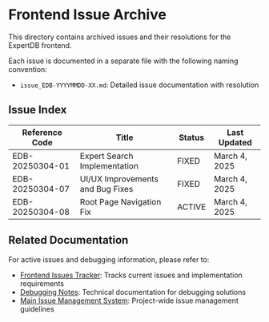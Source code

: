 # Frontend Issue Archive

This directory contains archived issues and their resolutions for the ExpertDB frontend.

Each issue is documented in a separate file with the following naming convention:
- `issue_EDB-YYYYMMDD-XX.md`: Detailed issue documentation with resolution

## Issue Index

| Reference Code | Title | Status | Last Updated |
|---------------|-------|--------|--------------|
| EDB-20250304-01 | Expert Search Implementation | FIXED | March 4, 2025 |
| EDB-20250304-07 | UI/UX Improvements and Bug Fixes | FIXED | March 4, 2025 |
| EDB-20250304-08 | Root Page Navigation Fix | ACTIVE | March 4, 2025 |

## Related Documentation

For active issues and debugging information, please refer to:
- [Frontend Issues Tracker](../issues.md): Tracks current issues and implementation requirements
- [Debugging Notes](../debugging_notes.md): Technical documentation for debugging solutions
- [Main Issue Management System](/ISSUES.md): Project-wide issue management guidelines